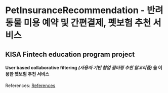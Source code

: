 # PetInsuranceRecommendation - 반려동물 미용 예약 및 간편결제, 펫보험 추천 서비스
## KISA Fintech education program project
#### User based collaborative filtering *(사용자 기반 협업 필터링 추천 알고리즘)* 을 이용한 펫보험 추천 서비스

References: [References][referenceslink]

[referenceslink]: https://becominghuman.ai/introduction-to-recommendation-system-in-javascript-74209c7ff2f7 "Go google"
